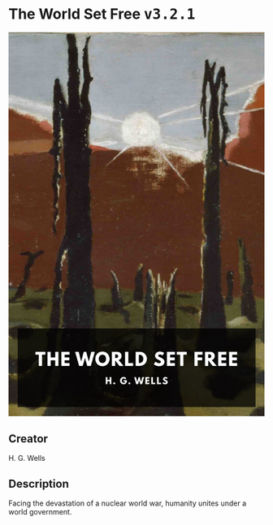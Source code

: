 
# The World Set Free <kbd>v3.2.1</kbd>

<center>
  <img src="./cover-1024.jpg"/>
</center>

## Creator
H. G. Wells

## Description
Facing the devastation of a nuclear world war, humanity unites under a world government.
